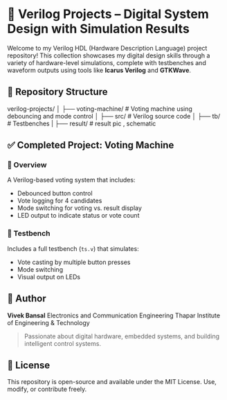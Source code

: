 
# 🔧 Verilog Projects – Digital System Design with Simulation Results

Welcome to my Verilog HDL (Hardware Description Language) project repository! This collection showcases my digital design skills through a variety of hardware-level simulations, complete with testbenches and waveform outputs using tools like **Icarus Verilog** and **GTKWave**.

## 📁 Repository Structure
verilog-projects/
│
├── voting-machine/       # Voting machine using debouncing and mode control
│   ├── src/              # Verilog source code
│   ├── tb/               # Testbenches
|   ├── result/           # result  pic , schematic 

## ✅ Completed Project: Voting Machine

### 📌 Overview
A Verilog-based voting system that includes:
- Debounced button control                    
- Vote logging for 4 candidates
- Mode switching for voting vs. result display
- LED output to indicate status or vote count

### 🧪 Testbench
Includes a full testbench (`ts.v`) that simulates:
- Vote casting by multiple button presses
- Mode switching
- Visual output on LEDs


## 📌 Author

**Vivek Bansal**
Electronics and Communication Engineering
Thapar Institute of Engineering & Technology

> Passionate about digital hardware, embedded systems, and building intelligent control systems.


## 📜 License

This repository is open-source and available under the MIT License. Use, modify, or contribute freely.

